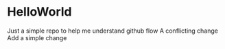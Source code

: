 # HelloWorld
Just a simple repo to help me understand github flow
A conflicting change
Add a simple change
